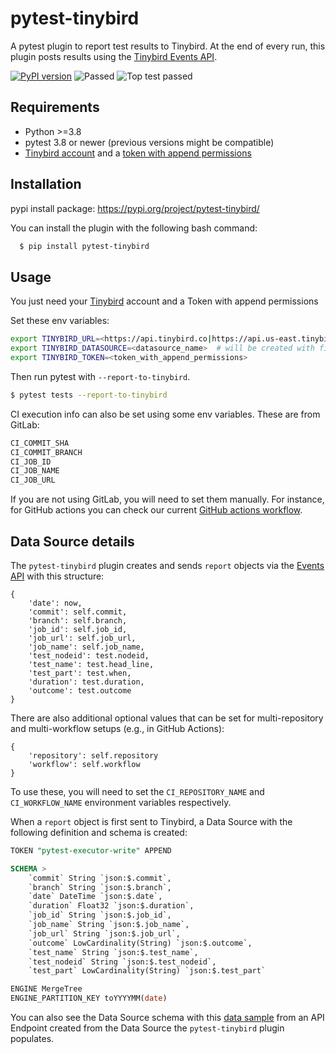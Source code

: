 pytest-tinybird
===================================

A pytest plugin to report test results to Tinybird. At the end of every run, this plugin posts results using the [Tinybird Events API](https://www.tinybird.co/docs/ingest/events-api.html). 

[![PyPI version](https://badge.fury.io/py/pytest-tinybird.svg)](https://badge.fury.io/py/pytest-tinybird)
![Passed](https://github.com/jlmadurga/pytest-tinybird/actions/workflows/main.yml/badge.svg)
![Top test passed](https://img.shields.io/endpoint?url=https://api.tinybird.co/v0/pipes/top_test_passed.ndjson?token=p.eyJ1IjogIjNhZjhlMTBhLTM2MjEtNDQ3OC04MWJmLTE5MDQ5N2UwNjBjYiIsICJpZCI6ICJkNDNmZGQ2Ni03NzY1LTQzZGYtYjEyNS0wYzNjYWJiMDgxZjUifQ.yWypEczMfJlgkjNt29pCf45XaxE1dMOr-oznll5tjpY)



Requirements
------------

- Python >=3.8
- pytest 3.8 or newer (previous versions might be compatible)
- [Tinybird account](https://www.tinybird.co/) and a [token with append permissions](https://www.tinybird.co/docs/concepts/auth-tokens.html?highlight=token#auth-token-scopes)


Installation
------------

pypi install package: https://pypi.org/project/pytest-tinybird/

You can install the plugin with the following bash command:

```bash
  $ pip install pytest-tinybird
```


Usage
------------

You just need your [Tinybird](https://www.tinybird.co/) account and a Token with append permissions

Set these env variables:

```bash
export TINYBIRD_URL=<https://api.tinybird.co|https://api.us-east.tinybird.co>   # depends on your region
export TINYBIRD_DATASOURCE=<datasource_name>  # will be created with first results posted
export TINYBIRD_TOKEN=<token_with_append_permissions>
```

Then run pytest with `--report-to-tinybird`.


```bash
$ pytest tests --report-to-tinybird
```

CI execution info can also be set using some env variables. These are from GitLab:

```bash
CI_COMMIT_SHA
CI_COMMIT_BRANCH
CI_JOB_ID
CI_JOB_NAME
CI_JOB_URL
```

If you are not using GitLab, you will need to set them manually. For instance, for GitHub actions you can check our current [GitHub actions workflow](https://github.com/tinybirdco/pytest-tinybird/blob/master/.github/workflows/main.yml).

Data Source details
--------------------

The `pytest-tinybird` plugin creates and sends `report` objects via the [Events API](https://www.tinybird.co/docs/ingest/events-api.html) with this structure:

```
{
	'date': now,
	'commit': self.commit,
	'branch': self.branch,
	'job_id': self.job_id,
	'job_url': self.job_url,
	'job_name': self.job_name,
	'test_nodeid': test.nodeid,
	'test_name': test.head_line,
	'test_part': test.when,
	'duration': test.duration,
	'outcome': test.outcome
}
```

There are also additional optional values that can be set for multi-repository and multi-workflow setups (e.g., in GitHub Actions):

```
{
    'repository': self.repository
    'workflow': self.workflow
}
```

To use these, you will need to set the `CI_REPOSITORY_NAME` and `CI_WORKFLOW_NAME` environment variables respectively.


When a `report` object is first sent to Tinybird, a Data Source with the following definition and schema is created:

```sql
TOKEN "pytest-executor-write" APPEND

SCHEMA >
    `commit` String `json:$.commit`,
    `branch` String `json:$.branch`,
    `date` DateTime `json:$.date`,
    `duration` Float32 `json:$.duration`,
    `job_id` String `json:$.job_id`,
    `job_name` String `json:$.job_name`,
    `job_url` String `json:$.job_url`,
    `outcome` LowCardinality(String) `json:$.outcome`,
    `test_name` String `json:$.test_name`,
    `test_nodeid` String `json:$.test_nodeid`,
    `test_part` LowCardinality(String) `json:$.test_part`

ENGINE MergeTree
ENGINE_PARTITION_KEY toYYYYMM(date)
```

You can also see the Data Source schema with this [data sample](https://api.tinybird.co/v0/pipes/ci_tests_sample.json?token=p.eyJ1IjogIjNhZjhlMTBhLTM2MjEtNDQ3OC04MWJmLTE5MDQ5N2UwNjBjYiIsICJpZCI6ICIwNzMwZTJjYy1mYzA4LTQxMDMtOTMwNy1jMThjYWY5OGI4OGUifQ.kpCQfin0KFC8olEju1qVqDH14nlSzGgqjAWpl1k7RUI)
from an API Endpoint created from the Data Source the `pytest-tinybird` plugin populates.
